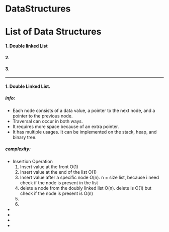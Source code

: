 # DataStructures
 
 
#  List of Data Structures
#### 1. Double linked List
#### 2.
#### 3.


------------------------------------------

#### 1. Double Linked List.

##### info:
- Each node consists of a data value, a pointer to the next node, and a pointer to the previous node.
- Traversal can occur in both ways.
- It requires more space because of an extra pointer.
- It has multiple usages. It can be implemented on the stack, heap, and binary tree.

##### complexity:
 - Insertion Operation 
      1. Insert value at the front  O(1)
      2. Insert value at the end of the list O(1)
      3. Insert value after a specific node O(n). n = size list, because i need check if the node is present in the list
      4. delete a node from the doubly linked list O(n). delete is O(1) but check if the node is present is O(n)
      5.  
      6. 
 -
 -
 -
 -
 
  


